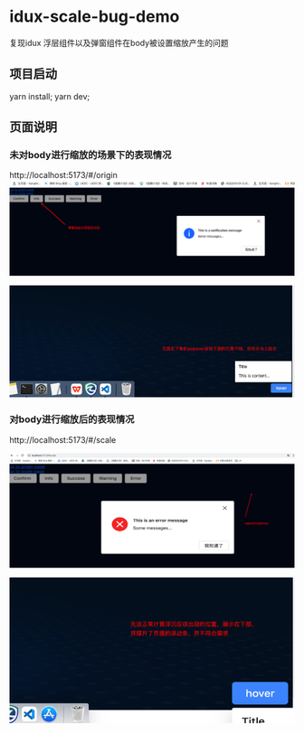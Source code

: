 # idux-scale-bug-demo
复现idux 浮层组件以及弹窗组件在body被设置缩放产生的问题

## 项目启动
yarn install;
yarn dev;

## 页面说明
### 未对body进行缩放的场景下的表现情况
http://localhost:5173/#/origin
![弹窗未缩放](./normal-modal.png)

![浮沉未缩放](./normal-popover.png)

### 对body进行缩放后的表现情况
http://localhost:5173/#/scale

![弹窗异常](./abnormal-modal.png)

![浮沉异常](./abnormal-popover.png)